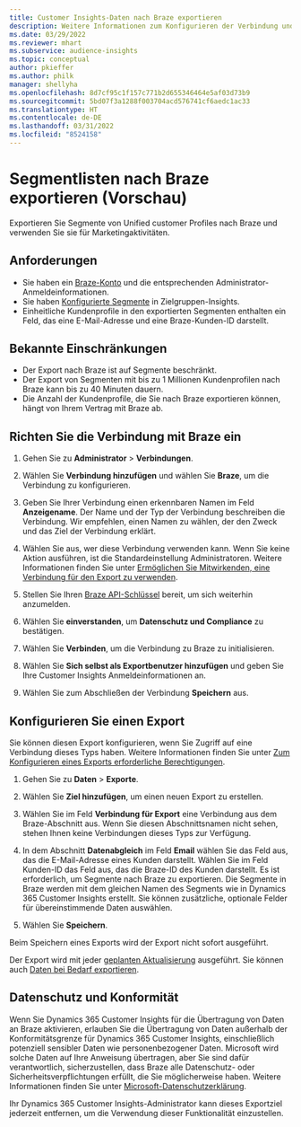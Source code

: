 ```yaml
---
title: Customer Insights-Daten nach Braze exportieren
description: Weitere Informationen zum Konfigurieren der Verbindung und zum Exportieren nach Braze.
ms.date: 03/29/2022
ms.reviewer: mhart
ms.subservice: audience-insights
ms.topic: conceptual
author: pkieffer
ms.author: philk
manager: shellyha
ms.openlocfilehash: 8d7cf95c1f157c771b2d655346464e5af03d73b9
ms.sourcegitcommit: 5bd07f3a1288f003704acd576741cf6aedc1ac33
ms.translationtype: HT
ms.contentlocale: de-DE
ms.lasthandoff: 03/31/2022
ms.locfileid: "8524158"
---
```

# <a name="export-segment-lists-to-braze-preview"></a>Segmentlisten nach Braze exportieren (Vorschau)

Exportieren Sie Segmente von Unified customer Profiles nach Braze und verwenden Sie sie für Marketingaktivitäten.

## <a name="prerequisites"></a>Anforderungen

-   Sie haben ein [Braze-Konto](https://www.braze.com/) und die entsprechenden Administrator-Anmeldeinformationen.
-   Sie haben [Konfigurierte Segmente](segments.md) in Zielgruppen-Insights.
-   Einheitliche Kundenprofile in den exportierten Segmenten enthalten ein Feld, das eine E-Mail-Adresse und eine Braze-Kunden-ID darstellt. 

## <a name="known-limitations"></a>Bekannte Einschränkungen

- Der Export nach Braze ist auf Segmente beschränkt.
- Der Export von Segmenten mit bis zu 1 Millionen Kundenprofilen nach Braze kann bis zu 40 Minuten dauern. 
- Die Anzahl der Kundenprofile, die Sie nach Braze exportieren können, hängt von Ihrem Vertrag mit Braze ab.

## <a name="set-up-connection-to-braze"></a>Richten Sie die Verbindung mit Braze ein

1. Gehen Sie zu **Administrator** > **Verbindungen**.

1. Wählen Sie **Verbindung hinzufügen** und wählen Sie **Braze**, um die Verbindung zu konfigurieren.

1. Geben Sie Ihrer Verbindung einen erkennbaren Namen im Feld **Anzeigename**. Der Name und der Typ der Verbindung beschreiben die Verbindung. Wir empfehlen, einen Namen zu wählen, der den Zweck und das Ziel der Verbindung erklärt.

1. Wählen Sie aus, wer diese Verbindung verwenden kann. Wenn Sie keine Aktion ausführen, ist die Standardeinstellung Administratoren. Weitere Informationen finden Sie unter [Ermöglichen Sie Mitwirkenden, eine Verbindung für den Export zu verwenden](connections.md#allow-contributors-to-use-a-connection-for-exports).

1. Stellen Sie Ihren [Braze API-Schlüssel](https://www.braze.com/docs/api/basics/) bereit, um sich weiterhin anzumelden. 

1. Wählen Sie **einverstanden**, um **Datenschutz und Compliance** zu bestätigen.

1. Wählen Sie **Verbinden**, um die Verbindung zu Braze zu initialisieren.

1. Wählen Sie **Sich selbst als Exportbenutzer hinzufügen** und geben Sie Ihre Customer Insights Anmeldeinformationen an.

1. Wählen Sie zum Abschließen der Verbindung **Speichern** aus.

## <a name="configure-an-export"></a>Konfigurieren Sie einen Export

Sie können diesen Export konfigurieren, wenn Sie Zugriff auf eine Verbindung dieses Typs haben. Weitere Informationen finden Sie unter [Zum Konfigurieren eines Exports erforderliche Berechtigungen](export-destinations.md#set-up-a-new-export).

1. Gehen Sie zu **Daten** > **Exporte**.

1. Wählen Sie **Ziel hinzufügen**, um einen neuen Export zu erstellen.

1. Wählen Sie im Feld **Verbindung für Export** eine Verbindung aus dem Braze-Abschnitt aus. Wenn Sie diesen Abschnittsnamen nicht sehen, stehen Ihnen keine Verbindungen dieses Typs zur Verfügung.  

3. In dem Abschnitt **Datenabgleich** im Feld **Email** wählen Sie das Feld aus, das die E-Mail-Adresse eines Kunden darstellt. Wählen Sie im Feld Kunden-ID das Feld aus, das die Braze-ID des Kunden darstellt. Es ist erforderlich, um Segmente nach Braze zu exportieren. Die Segmente in Braze werden mit dem gleichen Namen des Segments wie in Dynamics 365 Customer Insights erstellt. Sie können zusätzliche, optionale Felder für übereinstimmende Daten auswählen. 

1. Wählen Sie **Speichern**.

Beim Speichern eines Exports wird der Export nicht sofort ausgeführt.

Der Export wird mit jeder [geplanten Aktualisierung](system.md#schedule-tab) ausgeführt. Sie können auch [Daten bei Bedarf exportieren](export-destinations.md#run-exports-on-demand). 


## <a name="data-privacy-and-compliance"></a>Datenschutz und Konformität

Wenn Sie Dynamics 365 Customer Insights für die Übertragung von Daten an Braze aktivieren, erlauben Sie die Übertragung von Daten außerhalb der Konformitätsgrenze für Dynamics 365 Customer Insights, einschließlich potenziell sensibler Daten wie personenbezogener Daten. Microsoft wird solche Daten auf Ihre Anweisung übertragen, aber Sie sind dafür verantwortlich, sicherzustellen, dass Braze alle Datenschutz- oder Sicherheitsverpflichtungen erfüllt, die Sie möglicherweise haben. Weitere Informationen finden Sie unter [Microsoft-Datenschutzerklärung](https://go.microsoft.com/fwlink/?linkid=396732).

Ihr Dynamics 365 Customer Insights-Administrator kann dieses Exportziel jederzeit entfernen, um die Verwendung dieser Funktionalität einzustellen.
